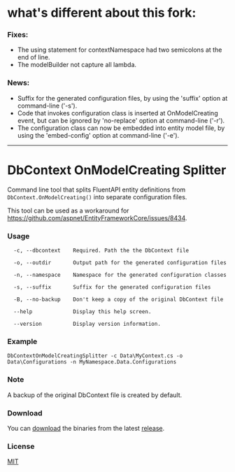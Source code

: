 # what's different about this fork:
### Fixes:
 - The using statement for contextNamespace had two semicolons at the end of line.
 - The modelBuilder not capture all lambda.

### News:
 - Suffix for the generated configuration files, by using the 'suffix' option at command-line ('-s').
 - Code that invokes configuration class is inserted at OnModelCreating event, but can be ignored by 'no-replace' option at command-line ('-r').
 - The configuration class can now be embedded into entity model file, by using the 'embed-config' option at command-line ('-e').
---

# DbContext OnModelCreating Splitter
Command line tool that splits FluentAPI entity definitions from `DbContext.OnModelCreating()` into separate configuration files.

This tool can be used as a workaround for https://github.com/aspnet/EntityFrameworkCore/issues/8434.

### Usage
```
  -c, --dbcontext    Required. Path the the DbContext file

  -o, --outdir       Output path for the generated configuration files

  -n, --namespace    Namespace for the generated configuration classes

  -s, --suffix       Suffix for the generated configuration files
  
  -B, --no-backup    Don't keep a copy of the original DbContext file

  --help             Display this help screen.

  --version          Display version information.
```

### Example
```
DbContextOnModelCreatingSplitter -c Data\MyContext.cs -o Data\Configurations -n MyNamespace.Data.Configurations
```

### Note
A backup of the original DbContext file is created by default.

### Download
You can [download](https://github.com/lauxjpn/DbContextOnModelCreatingSplitter/releases/download/v1.0.1/DbContextOnModelCreatingSplitter_1.0.1.zip) the binaries from the latest [release](https://github.com/lauxjpn/DbContextOnModelCreatingSplitter/releases). 

### License
[MIT](https://github.com/lauxjpn/DbContextOnConfiguringSplitter/blob/master/LICENSE)
